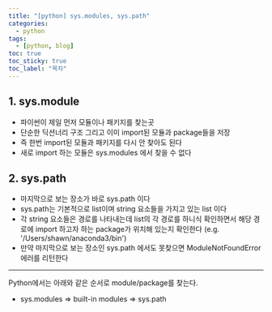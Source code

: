 ```yaml
---
title: "[python] sys.modules, sys.path"
categories:
  - python
tags:
  - [python, blog]
toc: true
toc_sticky: true
toc_label: "목차"
---
```


## 1. sys.module

+ 파이썬이 제일 먼저 모듈이나 패키지를 찾는곳
+ 단순한 딕션너리 구조 그리고 이미 import된 모듈과 package들을 저장
+ 즉 한번 import된 모듈과 패키지를 다시 안 찾아도 된다
+ 새로 import 하는 모듈은 sys.modules 에서 찾을 수 없다


## 2. sys.path

+ 마지막으로 보는 장소가 바로 sys.path 이다
+ sys.path는 기본적으로 list이며 string 요소들을 가지고 있는 list 이다
+ 각 string 요소들은 경로를 나타내는데 list의 각 경로를 하니식 확인하면서 해당 경로에 import 하고자 하는 package가 위치해 있는지 확인한다 (e.g. '/Users/shawn/anaconda3/bin')
+ 만약 마지막으로 보는 장소인 sys.path 에서도 못찾으면 ModuleNotFoundError 에러를 리턴한다

---
Python에서는 아래와 같은 순서로 module/package를 찾는다.

+ sys.modules => built-in modules => sys.path

